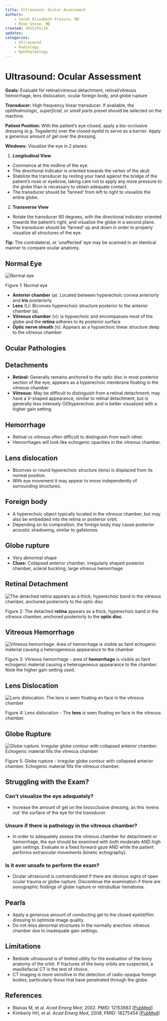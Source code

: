 ```yaml
---
title: Ultrasound: Ocular Assessment
authors:
    - Sarah Elisabeth Frasure, MD
    - Mike Stone, MD
created: 2015/01/28
updates:
categories:
    - Ultrasound
    - Radiology
    - Ophthalmology
---
```


# Ultrasound: Ocular Assessment

**Goals:** Evaluate for retinal/vitreous detachment, retinal/vitreous hemorrhage, lens dislocation, ocular foreign body, and globe rupture

**Transducer:** High frequency linear transducer. If available, the _ophthalmologic, superficial_, or _small parts_ preset should be selected on the machine.

**Patient Position:** With the patient’s eye closed, apply a bio-occlusive dressing (e.g. Tegaderm) over the closed eyelid to serve as a barrier. Apply a generous amount of gel over the dressing.

**Windows:** Visualize the eye in 2 planes:

1. **Longitudinal View** 
  - Commence at the midline of the eye. 
  - The directional indicator is oriented towards the vertex of the skull. 
  - Stabilize the transducer by resting your hand against the bridge of the patient’s nose or eyebrow, taking care not to apply any more pressure to the globe than is necessary to obtain adequate contact. 
  - The transducer should be ‘fanned’ from left to right to visualize the entire globe.
2. **Transverse View** 
  - Rotate the transducer 90 degrees, with the directional indicator oriented towards the patient’s right, and visualize the globe in a second plane. 
  - The transducer should be ‘fanned’ up and down in order to properly visualize all structures of the eye.

**Tip:** The contralateral, or ‘unaffected’ eye may be scanned in an identical manner to compare ocular anatomy.

## Normal Eye

![Normal eye](image-1.png)

Figure 1: Normal eye

- **Anterior chamber** (a): Located between hyperechoic cornea anteriorly and **iris** posteriorly
- **Lens** (L): Biconvex hyperechoic structure posterior to the anterior chamber (a).
- **Vitreous chamber** (v): Is hypoechoic and encompasses most of the globe and the **retina** adheres to its posterior surface
- **Optic nerve sheath** (n): Appears as a hypoechoic linear structure deep to the vitreous chamber

## Ocular Pathologies

## Detachments

- **Retinal:** Generally remains anchored to the optic disc in most posterior section of the eye; appears as a hyperechoic membrane floating in the vitreous chamber
- **Vitreous:** May be difficult to distinguish from a retinal detachment; may have a V-shaped appearance, similar to retinal detachment, but is generally less intensely OOhyperechoic and is better visualized with a higher gain setting.

## Hemorrhage 
- Retinal vs vitreous often difficult to distinguish from each other.
- Hemorrhages will look like echogenic opacities in the vitreous chamber.

## Lens dislocation 
- Biconvex or round hyperechoic structure (lens) is displaced from its normal position. 
- With eye movement it may appear to move independently of surrounding structures.

## Foreign body 
- A hyperechoic object typically located in the vitreous chamber, but may also be embedded into the retina or posterior orbit. 
- Depending on its composition, the foreign body may cause posterior acoustic shadowing, similar to gallstones.

## Globe rupture 
- Very abnormal shape 
- **Clues:** Collapsed anterior chamber, irregularly shaped posterior chamber, scleral buckling, large vitreous hemorrhage

## Retinal Detachment

![The detached retina appears as a thick, hyperechoic band in the vitreous chamber, anchored posteriorly to the optic disc](image-2.png)

Figure 2: The detached **retina** appears as a thick, hyperechoic band in the vitreous chamber, anchored posteriorly to the **optic disc**.

## Vitreous Hemorrhage

![Vitreous hemorrhage. Area of hemorrhage is visible as faint echogenic material causing a heterogeneous appearance to the chamber](image-3.png)

Figure 3: Vitreous hemorrhage - area of **hemorrhage** is visible as faint echogenic material causing a heterogeneous appearance to the chamber. Note the higher gain setting used.

## Lens Dislocation

![Lens dislocation. The lens is seen floating en face in the vitreous chamber](image-4.png)

Figure 4: Lens dislocation - The **lens** is seen floating en face in the vitreous chamber.

## Globe Rupture

![Globe rupture. Irregular globe contour with collapsed anterior chamber. Echogenic material fills the vitreous chamber](image-5.png)

Figure 5: Globe rupture - irregular globe contour with collapsed anterior chamber. Echogenic material fills the vitreous chamber.

## Struggling with the Exam?

### Can’t visualize the eye adequately?

- Increase the amount of gel on the bioocclusive dressing, as this ‘evens out’ the surface of the eye for the transducer.

### Unsure if there is pathology in the vitreous chamber?

- In order to adequately assess the vitreous chamber for detachment or hemorrhage, the eye should be examined with both moderate AND high gain settings. Evaluate in a fixed forward gaze AND while the patient performs extraocular movements (kinetic echography).

### Is it ever unsafe to perform the exam?

- Ocular ultrasound is contraindicated if there are obvious signs of open ocular trauma or globe rupture. Discontinue the examination if there are sonographic findings of globe rupture or retrobulbar hematoma.

## Pearls

- Apply a generous amount of conducting gel to the closed eyelid/film dressing to optimize image quality.
- Do not miss abnormal structures in the normally anechoic vitreous chamber due to inadequate gain settings.

## Limitations

- Bedside ultrasound is of limited utility for the evaluation of the bony anatomy of the orbit. If fractures of the bony orbits are suspected, a maxillofacial CT is the test of choice.
- CT imaging is more sensitive in the detection of radio-opaque foreign bodies, particularly those that have penetrated through the globe.

## References

- Blaivas M, et al. _Acad Emerg Med_, 2002. PMID: 12153883 [[PubMed](http://www.ncbi.nlm.nih.gov/pubmed/?term=12153883)]
- Kimberly HH, et al. _Acad Emerg Med_, 2008. PMID: 18275454 [[PubMed](http://www.ncbi.nlm.nih.gov/pubmed/18275454)]
